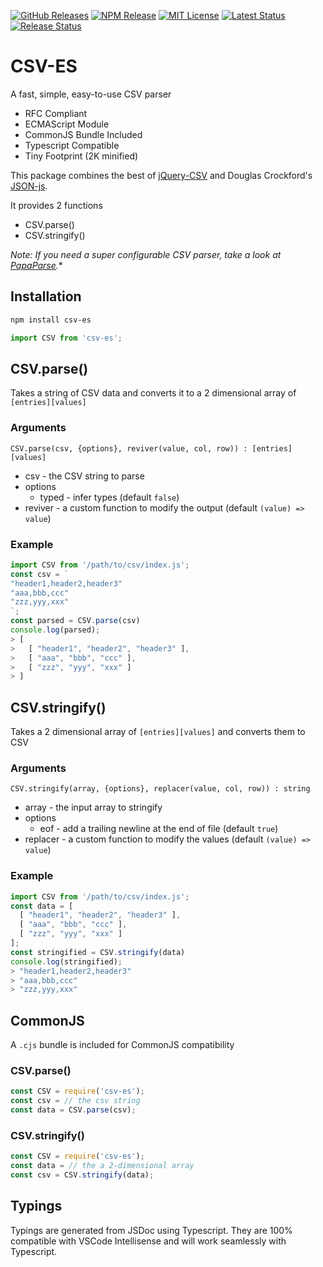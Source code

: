 [![GitHub Releases](https://img.shields.io/github/release/vanillaes/csv-es.svg)](https://github.com/vanillaes/csv-es/releases)
[![NPM Release](https://img.shields.io/npm/v/csv-es.svg)](https://www.npmjs.com/package/csv-es)
[![MIT License](https://img.shields.io/badge/license-MIT-blue.svg)](https://raw.githubusercontent.com/vanillaes/csv-es/master/LICENSE)
[![Latest Status](https://github.com/vanillaes/csv-es/workflows/Latest/badge.svg)](https://github.com/vanillaes/csv-es/actions)
[![Release Status](https://github.com/vanillaes/csv-es/workflows/Release/badge.svg)](https://github.com/vanillaes/csv-es/actions)

# CSV-ES

A fast, simple, easy-to-use CSV parser

- RFC Compliant
- ECMAScript Module
- CommonJS Bundle Included
- Typescript Compatible
- Tiny Footprint (2K minified)

This package combines the best of [jQuery-CSV][] and Douglas Crockford's [JSON-js][].

It provides 2 functions

- CSV.parse()
- CSV.stringify()

*Note: If you need a super configurable CSV parser, take a look at [PapaParse][].**

[jQuery-CSV]: https://github.com/typeiii/jquery-csv
[JSON-js]: https://github.com/douglascrockford/JSON-js
[PapaParse]: https://www.papaparse.com/

## Installation

```sh
npm install csv-es
```

```javascript
import CSV from 'csv-es';
```

## CSV.parse()

Takes a string of CSV data and converts it to a 2 dimensional array of `[entries][values]`

### Arguments

```CSV.parse(csv, {options}, reviver(value, col, row)) : [entries][values]```

- csv - the CSV string to parse
- options
  - typed - infer types (default `false`)
- reviver - a custom function to modify the output (default `(value) => value`)

### Example

```javascript
import CSV from '/path/to/csv/index.js';
const csv = `
"header1,header2,header3"
"aaa,bbb,ccc"
"zzz,yyy,xxx"
`;
const parsed = CSV.parse(csv)
console.log(parsed);
> [
>   [ "header1", "header2", "header3" ],
>   [ "aaa", "bbb", "ccc" ],
>   [ "zzz", "yyy", "xxx" ]
> ]
```

## CSV.stringify()

Takes a 2 dimensional array of `[entries][values]` and converts them to CSV

### Arguments

```CSV.stringify(array, {options}, replacer(value, col, row)) : string```

- array - the input array to stringify
- options
  - eof - add a trailing newline at the end of file (default `true`)
- replacer - a custom function to modify the values (default `(value) => value`)

### Example

```javascript
import CSV from '/path/to/csv/index.js';
const data = [
  [ "header1", "header2", "header3" ],
  [ "aaa", "bbb", "ccc" ],
  [ "zzz", "yyy", "xxx" ]
];
const stringified = CSV.stringify(data)
console.log(stringified);
> "header1,header2,header3"
> "aaa,bbb,ccc"
> "zzz,yyy,xxx"
```


## CommonJS

A `.cjs` bundle is included for CommonJS compatibility 

### CSV.parse()

```javascript
const CSV = require('csv-es');
const csv = // the csv string
const data = CSV.parse(csv);
```

### CSV.stringify()

```javascript
const CSV = require('csv-es');
const data = // the a 2-dimensional array
const csv = CSV.stringify(data);
```

## Typings

Typings are generated from JSDoc using Typescript. They are 100% compatible with VSCode Intellisense and will work seamlessly with Typescript.